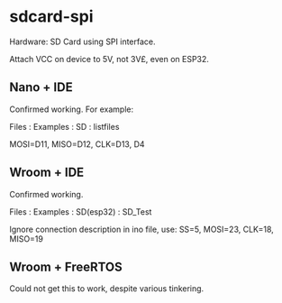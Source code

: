 # sdcard-spi

Hardware: SD Card using SPI interface. 

Attach VCC on device to 5V, not 3V£, even on ESP32.

## Nano + IDE

Confirmed working. For example:

Files : Examples : SD : listfiles

MOSI=D11, MISO=D12, CLK=D13, D4




## Wroom + IDE

Confirmed working.

Files : Examples : SD(esp32) : SD_Test

Ignore connection description in ino file, use: SS=5, MOSI=23, CLK=18, MISO=19




## Wroom + FreeRTOS

Could not get this to work, despite various tinkering.



